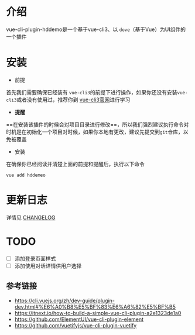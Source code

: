 # 介绍
vue-cli-plugin-hddemo是一个基于vue-cli3、以 `dove`（基于Vue）为UI组件的一个插件

# 安装

- 前提

首先我们需要确保已经装有 `vue-cli3`的前提下进行操作，如果你还没有安装`vue-cli3`或者没有使用过，推荐你到 [vue-cli3官网](https://cli.vuejs.org/zh/dev-guide/plugin-dev.html#%E6%A0%B8%E5%BF%83%E6%A6%82%E5%BF%B5)进行学习

- **提醒**

==在安装该插件的时候会对项目目录进行修改==，所以我们强烈建议执行命令对时机是在初始化一个项目对时候，如果你本地有更改，建议先提交到`git`仓库，以免被覆盖

- 安装

在确保你已经阅读并清楚上面的前提和提醒后，执行以下命令
```
vue add hddemeo
```

# 更新日志

详情见 [CHANGELOG](./CHANGELOG.md)

# TODO
- [ ] 添加登录页面样式
- [ ] 添加使用对话详情供用户选择

## 参考链接
- https://cli.vuejs.org/zh/dev-guide/plugin-dev.html#%E6%A0%B8%E5%BF%83%E6%A6%82%E5%BF%B5
- https://itnext.io/how-to-build-a-simple-vue-cli-plugin-a2e1323de1a0
- https://github.com/ElementUI/vue-cli-plugin-element
- https://github.com/vuetifyjs/vue-cli-plugin-vuetify